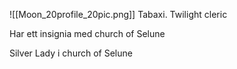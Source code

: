 ![[Moon_20profile_20pic.png]]
Tabaxi. Twilight cleric

Har ett insignia med church of Selune

Silver Lady i church of Selune